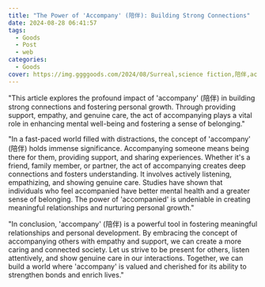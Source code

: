 ```yaml
---
title: "The Power of 'Accompany' (陪伴): Building Strong Connections"
date: 2024-08-28 06:41:57
tags:
  - Goods
  - Post
  - web
categories:
  - Goods
cover: https://img.ggggoods.com/2024/08/Surreal,science fiction,陪伴,accompany,technology,tech,diagrams,renderings,colors_20240830_00001_.png
---
```


"This article explores the profound impact of 'accompany' (陪伴) in building strong connections and fostering personal growth. Through providing support, empathy, and genuine care, the act of accompanying plays a vital role in enhancing mental well-being and fostering a sense of belonging."

"In a fast-paced world filled with distractions, the concept of 'accompany' (陪伴) holds immense significance. Accompanying someone means being there for them, providing support, and sharing experiences. Whether it's a friend, family member, or partner, the act of accompanying creates deep connections and fosters understanding. It involves actively listening, empathizing, and showing genuine care. Studies have shown that individuals who feel accompanied have better mental health and a greater sense of belonging. The power of 'accompanied' is undeniable in creating meaningful relationships and nurturing personal growth."

"In conclusion, 'accompany' (陪伴) is a powerful tool in fostering meaningful relationships and personal development. By embracing the concept of accompanying others with empathy and support, we can create a more caring and connected society. Let us strive to be present for others, listen attentively, and show genuine care in our interactions. Together, we can build a world where 'accompany' is valued and cherished for its ability to strengthen bonds and enrich lives."
